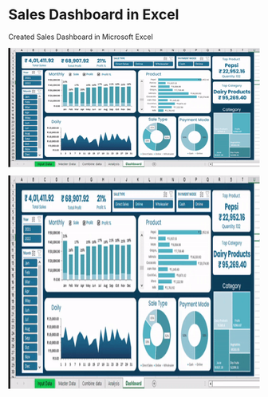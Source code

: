 # Sales Dashboard in Excel
Created Sales Dashboard in Microsoft Excel

![](excel_recorded_cropped_gif.gif)

<img src="excel_recorded_cropped_gif.gif" width="900" height="427.5"/>
